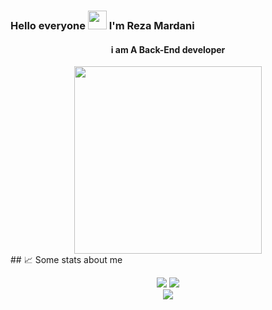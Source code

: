 ### Hello everyone <img src="https://raw.githubusercontent.com/MartinHeinz/MartinHeinz/master/wave.gif" width="30px"> I'm Reza Mardani
<h4 align="center">
i am A Back-End developer</p>
</h4>
<div align="center">
 <img src="https://cdn.icon-icons.com/icons2/2415/PNG/512/django_line_logo_icon_146560.png" width="300px">
</div>
 ## &#x1f4c8; Some stats about me
 <p align="center">
 <img src=https://github-profile-trophy.vercel.app/?username=rezamardaniDev&theme=onedark&row=1 />
 	  <img src=https://github-readme-stats.vercel.app/api?username=rezamardaniDev&bg_color=191b1f&title_color=FFE569&text_color=46D1FD&line_height=20&hide=["stars"] />
  <br/>
  <img src=https://github-readme-stats.vercel.app/api/top-langs/?username=rezamardaniDev&layout=compact&hide_border=true&bg_color=191b1f&title_color=46D1FD&text_color=fff&hide=html,css&langs_count=4 />
 
 
